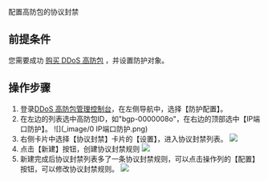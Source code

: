 

配置高防包的协议封禁

## 前提条件
您需要成功 [购买 DDoS 高防包](https://cloud.tencent.com/document/product/1021/31479) ，并设置防护对象。

## 操作步骤
1. 登录[DDoS 高防包管理控制台](https://console.cloud.tencent.com/antiddos-native/package)，在左侧导航中，选择【防护配置】。
2. 在左边的列表选中高防包ID，如"bgp-0000008o"，在右边的顶部选中【IP端口防护】。
![](_image/0 IP端口防护.png)
3. 右侧卡片中选择【协议封禁】卡片的【设置】，进入协议封禁列表。
![](_image/协议封禁/协议封禁列表(空).png)
4. 点击【新建】按钮，创建协议封禁规则
![](_image/协议封禁/新建对话框或配置对话框.png)
5. 新建完成后协议封禁列表多了一条协议封禁规则，可以点击操作列的【配置】按钮，可以修改协议封禁规则。
![](_image/协议封禁/协议封禁列表(配置).png)

